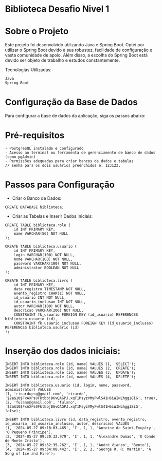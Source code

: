 # Biblioteca Desafio Nivel 1

# Sobre o Projeto
Este projeto foi desenvolvido utilizando Java e Spring Boot. Optei por utilizar o Spring Boot devido à sua robustez, facilidade de configuração e vasta comunidade de apoio. Além disso, a escolha do Spring Boot está devido ser objeto de trabalho e estudos constantemente.

Tecnologias Utilizadas:
```
Java
Spring Boot
```

# Configuração da Base de Dados
Para configurar a base de dados da aplicação, siga os passos abaixo:

# Pré-requisitos
```
- PostgreSQL instalado e configurado
- Acesso ao terminal ou ferramenta de gerenciamento de banco de dados (como pgAdmin)
- Permissões adequadas para criar bancos de dados e tabelas
// senha para os dois usuários preenchidos é: 123123.
```
# Passos para Configuração
- Criar o Banco de Dados:
```
CREATE DATABASE biblioteca;
```
- Criar as Tabelas e Inserir Dados Iniciais:
```
CREATE TABLE biblioteca.role (
    id INT PRIMARY KEY,
    name VARCHAR(50) NOT NULL
);

CREATE TABLE biblioteca.usuario (
    id INT PRIMARY KEY,
    login VARCHAR(100) NOT NULL,
    nome VARCHAR(100) NOT NULL,
    password VARCHAR(100) NOT NULL,
    administrator BOOLEAN NOT NULL
);

CREATE TABLE biblioteca.livro (
    id INT PRIMARY KEY,
    data_registro TIMESTAMP NOT NULL,
    evento_registro CHAR(1) NOT NULL,
    id_usuario INT NOT NULL,
    id_usuario_inclusao INT NOT NULL,
    autor VARCHAR(100) NOT NULL,
    descricao VARCHAR(200) NOT NULL,
    CONSTRAINT fk_usuario FOREIGN KEY (id_usuario) REFERENCES biblioteca.usuario (id),
    CONSTRAINT fk_usuario_inclusao FOREIGN KEY (id_usuario_inclusao) REFERENCES biblioteca.usuario (id)
);
```

# Inserção dos dados iniciais:
```
INSERT INTO biblioteca.role (id, name) VALUES (1, 'SELECT');
INSERT INTO biblioteca.role (id, name) VALUES (2, 'CREATE');
INSERT INTO biblioteca.role (id, name) VALUES (3, 'UPDATE');
INSERT INTO biblioteca.role (id, name) VALUES (4, 'DELETE');

INSERT INTO biblioteca.usuario (id, login, nome, password, administrator) VALUES
(1, 'ricardupsg@gmail.com', 'ricardo', '$2a$10$FxAXPs0FktbbjD6vQAGPJ.xqT1MsyzVMyFwlS41H6iWINLhgg18iG', true),
(2, 'fulano@gmail.com', 'fulano', '$2a$10$FxAXPs0FktbbjD6vQAGPJ.xqT1MsyzVMyFwlS41H6iWINLhgg18iG', false);

INSERT INTO biblioteca.livro (id, data_registro, evento_registro, id_usuario, id_usuario_inclusao, autor, descricao) VALUES
(1, '2024-05-27 09:18:03.465', 'I', 1, 1, 'Antoine de Saint-Exupéry', 'O Pequeno Príncipe'),
(2, '2024-05-27 09:30:32.979', 'I', 1, 1, 'Alexandre Dumas', 'O Conde de Monte Cristo'),
(3, '2024-05-27 09:32:35.262', 'I', 1, 1, 'André Vianco', 'Bento'),
(4, '2024-05-27 09:34:08.442', 'I', 2, 2, 'George R. R. Martin', 'A Song of Ice and Fire');
```
